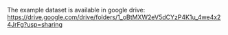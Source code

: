 The example dataset is available in google drive: https://drive.google.com/drive/folders/1_oBtMXW2eV5dCYzP4K1u_4we4x24JrFg?usp=sharing
